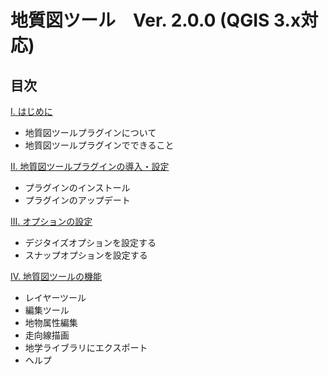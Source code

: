 # 地質図ツール　Ver. 2.0.0  (QGIS 3.x対応)
## 目次

[I. はじめに](chapter01.md)
* 地質図ツールプラグインについて
* 地質図ツールプラグインでできること

[II. 地質図ツールプラグインの導入・設定](chapter02.md)
* プラグインのインストール
* プラグインのアップデート

[III. オプションの設定](chapter03.md)
* デジタイズオプションを設定する
* スナップオプションを設定する

[IV. 地質図ツールの機能](chapter04.md)
* レイヤーツール
* 編集ツール
* 地物属性編集
* 走向線描画
* 地学ライブラリにエクスポート
* ヘルプ